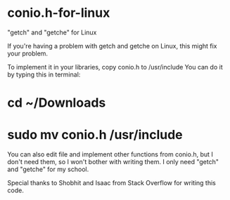 # conio.h-for-linux
"getch" and "getche" for Linux

If you're having a problem with getch and getche on Linux, this might fix your problem.

To implement it in your libraries, copy conio.h to /usr/include
You can do it by typing this in terminal:
# cd ~/Downloads
# sudo mv conio.h /usr/include

You can also edit file and implement other functions from conio.h, but I don't need them, so I won't bother with writing them.
I only need "getch" and "getche" for my school.

Special thanks to Shobhit and Isaac from Stack Overflow for writing this code.
